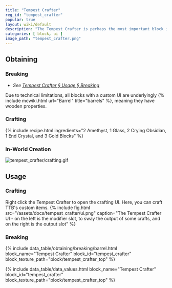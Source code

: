 ```yaml
---
title: "Tempest Crafter"
reg_id: "tempest_crafter"
popular: true
layout: wiki/default
description: "The Tempest Crafter is perhaps the most important block in all of TTB. It is used to craft machines, staffs, spirit gems, and much more!"
categories: [ block, ui ]
image_path: "tempest_crafter.png"
---
```


## Obtaining
### Breaking
- *See [Tempest Crafter § Usage § Breaking](#breaking)*

Due to technical limitations, all blocks with a custom UI are underlyingly {% include mcwiki.html url="Barrel" title="barrels" %}, meaning they have wooden properties.
### Crafting
{% include recipe.html ingredients="2 Amethyst, 1 Glass, 2 Crying Obsidian, 1 End Crystal, and 3 Gold Blocks" %}
### In-World Creation
![tempest_crafter/crafting.gif](/assets/docs/tempest_crafter/crafting.gif)

## Usage
### Crafting
Right click the Tempest Crafter to open the crafting UI. Here, you can craft TTB's custom items.
{% include fig.html src="/assets/docs/tempest_crafter/ui.png" caption="The Tempest Crafter UI - on the left is the modifier slot, to sway the output of some crafts, and on the right is the output slot" %}
### Breaking
{% include data_table/obtaining/breaking/barrel.html block_name="Tempest Crafter" block_id="tempest_crafter" block_texture_path="block/tempest_crafter_top" %}

<!-- Data Values -->
<!-- ID -->
{% include data_table/data_values.html block_name="Tempest Crafter" block_id="tempest_crafter" block_texture_path="block/tempest_crafter_top" %}
